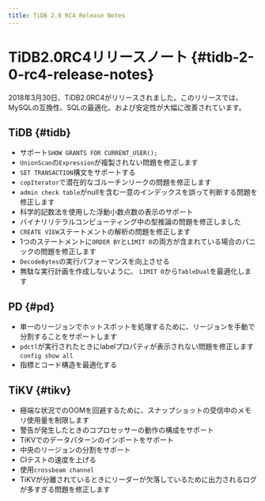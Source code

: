 ```yaml
---
title: TiDB 2.0 RC4 Release Notes
---
```


# TiDB2.0RC4リリースノート {#tidb-2-0-rc4-release-notes}

2018年3月30日、TiDB2.0RC4がリリースされました。このリリースでは、MySQLの互換性、SQLの最適化、および安定性が大幅に改善されています。

## TiDB {#tidb}

-   サポート`SHOW GRANTS FOR CURRENT_USER();`
-   `UnionScan`の`Expression`が複製されない問題を修正します
-   `SET TRANSACTION`構文をサポートする
-   `copIterator`で潜在的なゴルーチンリークの問題を修正します
-   `admin check table`がnullを含む一意のインデックスを誤って判断する問題を修正します
-   科学的記数法を使用した浮動小数点数の表示のサポート
-   バイナリリテラルコンピューティング中の型推論の問題を修正しました
-   `CREATE VIEW`ステートメントの解析の問題を修正します
-   1つのステートメントに`ORDER BY`と`LIMIT 0`の両方が含まれている場合のパニックの問題を修正します
-   `DecodeBytes`の実行パフォーマンスを向上させる
-   無駄な実行計画を作成しないように、 `LIMIT 0`から`TableDual`を最適化します

## PD {#pd}

-   単一のリージョンでホットスポットを処理するために、リージョンを手動で分割することをサポートします
-   `pdctl`が実行されたときにlabelプロパティが表示されない問題を修正します`config show all`
-   指標とコード構造を最適化する

## TiKV {#tikv}

-   極端な状況でのOOMを回避するために、スナップショットの受信中のメモリ使用量を制限します
-   警告が発生したときのコプロセッサーの動作の構成をサポート
-   TiKVでのデータパターンのインポートをサポート
-   中央のリージョンの分割をサポート
-   CIテストの速度を上げる
-   使用`crossbeam channel`
-   TiKVが分離されているときにリーダーが欠落しているために出力されるログが多すぎる問題を修正します
